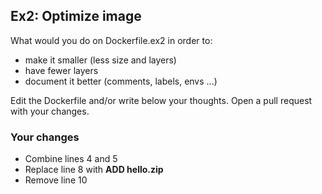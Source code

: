 ## Ex2: Optimize image

What would you do on Dockerfile.ex2 in order to:

- make it smaller (less size and layers)
- have fewer layers
- document it better (comments, labels, envs ...)

Edit the Dockerfile and/or write below your thoughts. Open a pull request with your changes.


### Your changes

- Combine lines 4 and 5
- Replace line 8 with **ADD hello.zip**
- Remove line 10
